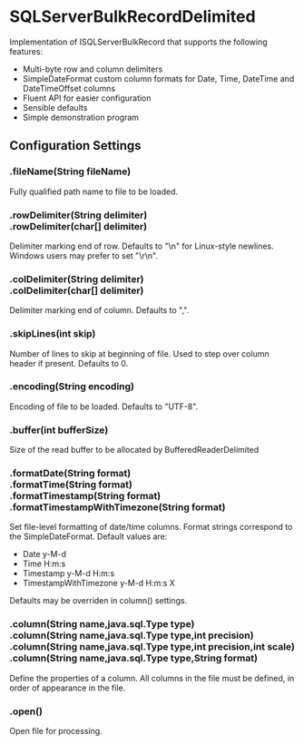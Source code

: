 # SQLServerBulkRecordDelimited

Implementation of ISQLServerBulkRecord that supports the following features:

* Multi-byte row and column delimiters
* SimpleDateFormat custom column formats for Date, Time, DateTime and DateTimeOffset columns
* Fluent API for easier configuration
* Sensible defaults
* Simple demonstration program

## Configuration Settings

### .fileName(String fileName)
Fully qualified path name to file to be loaded.

### .rowDelimiter(String delimiter)<br/>.rowDelimiter(char[] delimiter)

Delimiter marking end of row. Defaults to "\n" for Linux-style newlines. Windows users may prefer to set "\r\n".

### .colDelimiter(String delimiter)<br/>.colDelimiter(char[] delimiter)

Delimiter marking end of column. Defaults to ",".

### .skipLines(int skip)

Number of lines to skip at beginning of file. Used to step over column header if present. Defaults to 0.

### .encoding(String encoding)

Encoding of file to be loaded. Defaults to "UTF-8".

### .buffer(int bufferSize)

Size of the read buffer to be allocated by BufferedReaderDelimited

### .formatDate(String format)<br/>.formatTime(String format)<br/>.formatTimestamp(String format)<br/>.formatTimestampWithTimezone(String format)

Set file-level formatting of date/time columns. Format strings correspond to the SimpleDateFormat. Default values are:

* Date y-M-d
* Time H:&#8203;m&#8203;:s
* Timestamp y-M-d H:&#8203;m&#8203;:s
* TimestampWithTimezone y-M-d H:&#8203;m&#8203;:s X

Defaults may be overriden in column() settings.

### .column(String name,java.sql.Type type)<br/>.column(String name,java.sql.Type type,int precision)<br/>.column(String name,java.sql.Type type,int precision,int scale)<br/>.column(String name,java.sql.Type type,String format)

Define the properties of a column. All columns in the file must be defined, in order of appearance in the file.

### .open()
Open file for processing.
